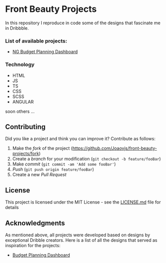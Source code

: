 # Front Beauty Projects

In this repository I reproduce in code some of the designs that fascinate me in Dribbble.

### List of available projects:
* [NG Budget Planning Dashboard](projects/ng-budget-planning-dashboard)

### Technology
- HTML
- JS
- TS
- CSS
- SCSS
- ANGULAR

soon others ...

## Contributing

Did you like a project and think you can improve it? Contribute as follows:

1. Make the _fork_ of the project (<https://github.com/Joaovjs/front-beauty-projects/fork>)
2. Create a _branch_ for your modification (`git checkout -b feature/fooBar`)
3. Make _commit_ (`git commit -am 'Add some fooBar'`)
4. _Push_ (`git push origin feature/fooBar`)
5. Create a new _Pull Request_

## License

This project is licensed under the MIT License - see the [LICENSE.md](LICENSE) file for details

## Acknowledgments

As mentioned above, all projects were developed based on designs by exceptional Dribble creators. Here is a list of all the designs that served as inspiration for the projects:

- [Budget Planning Dashboard](https://dribbble.com/shots/8168686-Budget-Planning-Dashboard)

